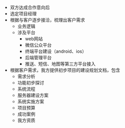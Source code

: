 - 双方达成合作意向后
- 选定项目经理
- 根据与客户逐步接洽，梳理出客户需求
    - 业务逻辑
    - 涉及平台
        - web网站
        - 微信公众平台
        - 终端平台建设（android、ios）
        - 后端管理平台
        - 推送、短信、地图等第三方平台接入
- 根据客户需求，我方提供初步项目的建设规划文档，包含
    - 需求分析
    - 功能初步探讨
    - 系统流程
    - 服务器建设方案
    - 系统实施方案
    - 项目预算
    - 成功案例
    - 我方资质